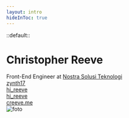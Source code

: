 ```yaml
---
layout: intro
hideInToc: true
---
```


::default::

# Christopher Reeve

<div class="leading-8 opacity-80">
Front-End Engineer at <a href="https://www.nostratech.com/" target="_blank">Nostra Solusi Teknologi</a>


</div>

<div class="my-10 grid grid-cols-[40px_1fr] w-min gap-y-4">
  <ri-github-line class="opacity-50"/>
  <div><a href="https://github.com/zynth17" target="_blank">zynth17</a></div>
  <ri-twitter-line class="opacity-50"/>
  <div><a href="https://instagram.com/hi_reeve" target="_blank">hi_reeve</a></div>
  <ri-instagram-line class="opacity-50"/>
  <div><a href="https://twitter.com/hi_reeve" target="_blank">hi_reeve</a></div>
  <ri-user-3-line class="opacity-50"/>
  <div><a href="https://creeve.me" target="_blank">creeve.me</a></div>
</div>


<div class="w-48 h-48 overflow-hidden rounded-full  mx-auto absolute right-16 top-16">
<img src="/images/foto.jpg" alt="foto"  />
</div>

<style>
	h1{
		@apply text-5xl mt-8;
	}
	img{
		aspect-ratio : 1/1
	}
</style>